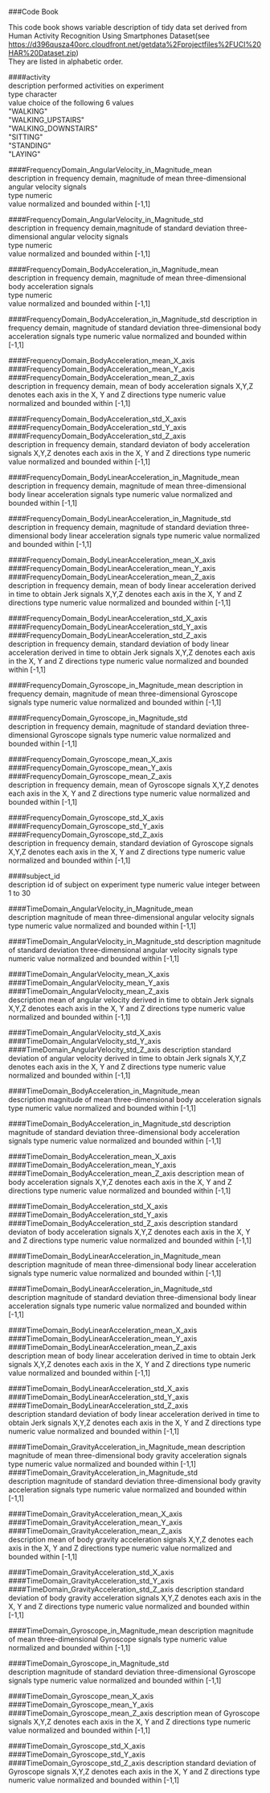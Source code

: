 ###Code Book 

 This code book shows variable description of tidy data set derived from Human Activity Recognition Using Smartphones Dataset(see https://d396qusza40orc.cloudfront.net/getdata%2Fprojectfiles%2FUCI%20HAR%20Dataset.zip)  
They are listed in alphabetic order.


####activity  
	description	performed activities on experiment    
	type		character  
	value		choice of the following 6 values  
			"WALKING"  
			"WALKING_UPSTAIRS"  
			"WALKING_DOWNSTAIRS"  
			"SITTING"  
			"STANDING"  
			"LAYING"   
                                          
####FrequencyDomain_AngularVelocity_in_Magnitude_mean  
	description	in frequency demain, magnitude of mean three-dimensional angular velocity signals  
	type		numeric  
	value		normalized and bounded within [-1,1]  

####FrequencyDomain_AngularVelocity_in_Magnitude_std  
	description	in frequency demain,magnitude of standard deviation three-dimensional angular velocity signals  
	type		numeric  
	value		normalized and bounded within [-1,1]  

####FrequencyDomain_BodyAcceleration_in_Magnitude_mean   
	description	in frequency demain, magnitude of mean three-dimensional body acceleration signals  
	type		numeric  
	value		normalized and bounded within [-1,1]  

####FrequencyDomain_BodyAcceleration_in_Magnitude_std
	description	in frequency demain, magnitude of standard deviation three-dimensional body acceleration signals
	type		numeric
	value		normalized and bounded within [-1,1]   
       
####FrequencyDomain_BodyAcceleration_mean_X_axis   
####FrequencyDomain_BodyAcceleration_mean_Y_axis            
####FrequencyDomain_BodyAcceleration_mean_Z_axis            
	description	in frequency demain, mean of body acceleration signals
				X,Y,Z denotes each axis in the X, Y and Z directions
	type		numeric
	value		normalized and bounded within [-1,1] 

####FrequencyDomain_BodyAcceleration_std_X_axis             
####FrequencyDomain_BodyAcceleration_std_Y_axis             
####FrequencyDomain_BodyAcceleration_std_Z_axis             
	description	in frequency demain, standard deviaton of body acceleration signals
				X,Y,Z denotes each axis in the X, Y and Z directions
	type		numeric
	value		normalized and bounded within [-1,1] 

####FrequencyDomain_BodyLinearAcceleration_in_Magnitude_mean
	description	in frequency demain, magnitude of mean three-dimensional body linear acceleration signals
	type		numeric
	value		normalized and bounded within [-1,1] 

####FrequencyDomain_BodyLinearAcceleration_in_Magnitude_std
	description	in frequency demain, magnitude of standard deviation three-dimensional body linear acceleration signals
	type		numeric
	value		normalized and bounded within [-1,1]
 
####FrequencyDomain_BodyLinearAcceleration_mean_X_axis      
####FrequencyDomain_BodyLinearAcceleration_mean_Y_axis      
####FrequencyDomain_BodyLinearAcceleration_mean_Z_axis      
	description	in frequency demain, mean of body linear acceleration derived in time to obtain Jerk signals
				X,Y,Z denotes each axis in the X, Y and Z directions
	type		numeric
	value		normalized and bounded within [-1,1] 

####FrequencyDomain_BodyLinearAcceleration_std_X_axis       
####FrequencyDomain_BodyLinearAcceleration_std_Y_axis       
####FrequencyDomain_BodyLinearAcceleration_std_Z_axis  
	description	in frequency demain, standard deviation of body linear acceleration derived in time to obtain Jerk signals
				X,Y,Z denotes each axis in the X, Y and Z directions
	type		numeric
	value		normalized and bounded within [-1,1]      

####FrequencyDomain_Gyroscope_in_Magnitude_mean
	description	in frequency demain, magnitude of mean three-dimensional Gyroscope signals
	type		numeric
	value		normalized and bounded within [-1,1]      
         
####FrequencyDomain_Gyroscope_in_Magnitude_std   
	description	in frequency demain, magnitude of standard deviation three-dimensional Gyroscope signals
	type		numeric
	value		normalized and bounded within [-1,1]             

####FrequencyDomain_Gyroscope_mean_X_axis                   
####FrequencyDomain_Gyroscope_mean_Y_axis                   
####FrequencyDomain_Gyroscope_mean_Z_axis     	
	description	in frequency demain, mean of Gyroscope signals
				X,Y,Z denotes each axis in the X, Y and Z directions
	type		numeric
	value		normalized and bounded within [-1,1]               

####FrequencyDomain_Gyroscope_std_X_axis                    
####FrequencyDomain_Gyroscope_std_Y_axis                    
####FrequencyDomain_Gyroscope_std_Z_axis                    
	description	in frequency demain, standard deviation of Gyroscope signals
				X,Y,Z denotes each axis in the X, Y and Z directions
	type		numeric
	value		normalized and bounded within [-1,1]    

####subject_id                                              
	description	id of subject on experiment
	type		numeric
	value		integer between 1 to 30 

####TimeDomain_AngularVelocity_in_Magnitude_mean            		
	description	magnitude of mean three-dimensional angular velocity signals 
	type		numeric
	value		normalized and bounded within [-1,1] 

####TimeDomain_AngularVelocity_in_Magnitude_std
	description	magnitude of standard deviation three-dimensional angular velocity signals 
	type		numeric
	value		normalized and bounded within [-1,1] 
             
####TimeDomain_AngularVelocity_mean_X_axis                  
####TimeDomain_AngularVelocity_mean_Y_axis                  
####TimeDomain_AngularVelocity_mean_Z_axis                  
	description	mean of angular velocity derived in time to obtain Jerk signals
				X,Y,Z denotes each axis in the X, Y and Z directions
	type		numeric	
	value		normalized and bounded within [-1,1] 

####TimeDomain_AngularVelocity_std_X_axis                   
####TimeDomain_AngularVelocity_std_Y_axis                   
####TimeDomain_AngularVelocity_std_Z_axis 
	description	standard deviation of angular velocity derived in time to obtain Jerk signals
				X,Y,Z denotes each axis in the X, Y and Z directions
	type		numeric
	value		normalized and bounded within [-1,1]            

####TimeDomain_BodyAcceleration_in_Magnitude_mean    
	description	magnitude of mean three-dimensional body acceleration signals
	type		numeric
	value		normalized and bounded within [-1,1]   
     
####TimeDomain_BodyAcceleration_in_Magnitude_std
	description	magnitude of standard deviation three-dimensional body acceleration signals
	type		numeric
	value		normalized and bounded within [-1,1]   
          
####TimeDomain_BodyAcceleration_mean_X_axis                 
####TimeDomain_BodyAcceleration_mean_Y_axis                 
####TimeDomain_BodyAcceleration_mean_Z_axis 
	description	mean of body acceleration signals
				X,Y,Z denotes each axis in the X, Y and Z directions
	type		numeric
	value		normalized and bounded within [-1,1] 
                
####TimeDomain_BodyAcceleration_std_X_axis                  
####TimeDomain_BodyAcceleration_std_Y_axis                  
####TimeDomain_BodyAcceleration_std_Z_axis
	description	standard deviaton of body acceleration signals
				X,Y,Z denotes each axis in the X, Y and Z directions
	type		numeric
	value		normalized and bounded within [-1,1] 
                  
####TimeDomain_BodyLinearAcceleration_in_Magnitude_mean     
	description	magnitude of mean three-dimensional body linear acceleration signals
	type		numeric
	value		normalized and bounded within [-1,1] 

####TimeDomain_BodyLinearAcceleration_in_Magnitude_std 	
	description	magnitude of standard deviation three-dimensional body linear acceleration signals
	type		numeric
	value		normalized and bounded within [-1,1]
     
####TimeDomain_BodyLinearAcceleration_mean_X_axis           
####TimeDomain_BodyLinearAcceleration_mean_Y_axis           
####TimeDomain_BodyLinearAcceleration_mean_Z_axis           	
	description	mean of body linear acceleration derived in time to obtain Jerk signals
				X,Y,Z denotes each axis in the X, Y and Z directions
	type		numeric
	value		normalized and bounded within [-1,1] 

####TimeDomain_BodyLinearAcceleration_std_X_axis            
####TimeDomain_BodyLinearAcceleration_std_Y_axis            
####TimeDomain_BodyLinearAcceleration_std_Z_axis            
	description	standard deviation of body linear acceleration derived in time to obtain Jerk signals
				X,Y,Z denotes each axis in the X, Y and Z directions
	type		numeric
	value		normalized and bounded within [-1,1] 

####TimeDomain_GravityAcceleration_in_Magnitude_mean
	description	magnitude of mean three-dimensional body gravity acceleration signals
	type		numeric
	value		normalized and bounded within [-1,1]         
####TimeDomain_GravityAcceleration_in_Magnitude_std         
	description	magnitude of standard deviation three-dimensional body gravity acceleration signals
	type		numeric
	value		normalized and bounded within [-1,1]    

####TimeDomain_GravityAcceleration_mean_X_axis              
####TimeDomain_GravityAcceleration_mean_Y_axis              
####TimeDomain_GravityAcceleration_mean_Z_axis              
	description	mean of body gravity acceleration signals
				X,Y,Z denotes each axis in the X, Y and Z directions
	type		numeric
	value		normalized and bounded within [-1,1] 

####TimeDomain_GravityAcceleration_std_X_axis               
####TimeDomain_GravityAcceleration_std_Y_axis               
####TimeDomain_GravityAcceleration_std_Z_axis 
	description	standard deviation of body gravity acceleration signals
				X,Y,Z denotes each axis in the X, Y and Z directions
	type		numeric
	value		normalized and bounded within [-1,1]    
           
####TimeDomain_Gyroscope_in_Magnitude_mean
	description	magnitude of mean three-dimensional Gyroscope signals
	type		numeric
	value		normalized and bounded within [-1,1]  
                 
####TimeDomain_Gyroscope_in_Magnitude_std  
	description	magnitude of standard deviation three-dimensional Gyroscope signals
	type		numeric
	value		normalized and bounded within [-1,1]  
                 
####TimeDomain_Gyroscope_mean_X_axis                        
####TimeDomain_Gyroscope_mean_Y_axis                        
####TimeDomain_Gyroscope_mean_Z_axis
	description	mean of Gyroscope signals
				X,Y,Z denotes each axis in the X, Y and Z directions
	type		numeric
	value		normalized and bounded within [-1,1] 
                        
####TimeDomain_Gyroscope_std_X_axis                         
####TimeDomain_Gyroscope_std_Y_axis                         
####TimeDomain_Gyroscope_std_Z_axis 
	description	standard deviation of Gyroscope signals
				X,Y,Z denotes each axis in the X, Y and Z directions
	type		numeric
	value		normalized and bounded within [-1,1]      
